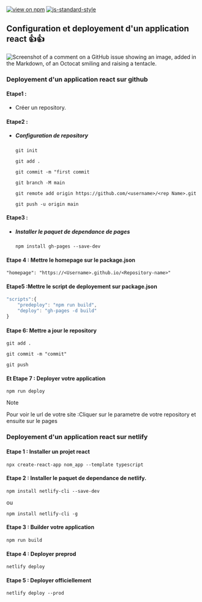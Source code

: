 [![view on npm](https://badgen.net/npm/v/command-line-args)](https://www.npmjs.org/package/command-line-args)
[![js-standard-style](https://img.shields.io/badge/code%20style-standard-brightgreen.svg)](#)

## Configuration et deployement d'un application react :+1::+1:

![Screenshot of a comment on a GitHub issue showing an image, added in the Markdown, of an Octocat smiling and raising a tentacle.](https://myoctocat.com/assets/images/base-octocat.svg)

### Deployement d'un application react sur github

#### Etape1 :

- Créer un repository.

#### Etape2 :

- ##### Configuration de repository

  ```
  git init
  ```

  ```
  git add .
  ```

  ```
  git commit -m "first commit
  ```

  ```
  git branch -M main
  ```

  ```
  git remote add origin https://github.com/<username>/<rep Name>.git
  ```

  ```
  git push -u origin main
  ```

#### Etape3 :

- ##### Installer le paquet de dependance de pages

  ```
  npm install gh-pages --save-dev
  ```

#### Etape 4 : Mettre le homepage sur le package.json

```
"homepage": "https://<Username>.github.io/<Repository-name>"
```

#### Etape5 :Mettre le script de deployement sur package.json

```js
"scripts":{
    "predeploy": "npm run build",
    "deploy": "gh-pages -d build"
}
```

#### Etape 6: Mettre a jour le repository

```
git add .
```

```
git commit -m "commit"
```

```
git push
```

#### Et Etape 7 : Deployer votre application

```
npm run deploy
```

> [!NOTE]
> Pour voir le url de votre site :Cliquer sur le parametre de votre repository et ensuite sur le pages

### Deployement d'un application react sur netlify

#### Etape 1 : Installer un projet react

```
npx create-react-app nom_app --template typescript
```

#### Etape 2 : Installer le paquet de dependance de netlify.

```
npm install netlify-cli --save-dev
```

ou

```
npm install netlify-cli -g
```

#### Etape 3 : Builder votre application

```
npm run build
```

#### Etape 4 : Deployer preprod

```
netlify deploy
```

#### Etape 5 : Deployer officiellement

```
netlify deploy --prod
```
